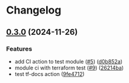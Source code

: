 # Changelog

## [0.3.0](https://github.com/dsb-norge/tf-mod-azure-consumption-budget-monitoring/compare/v0.2.1...v0.3.0) (2024-11-26)


### Features

* add CI action to test module ([#5](https://github.com/dsb-norge/tf-mod-azure-consumption-budget-monitoring/issues/5)) ([d0b852a](https://github.com/dsb-norge/tf-mod-azure-consumption-budget-monitoring/commit/d0b852af1e3d191718183c334641b60ab1097c01))
* module ci with terraform test ([#9](https://github.com/dsb-norge/tf-mod-azure-consumption-budget-monitoring/issues/9)) ([26214ba](https://github.com/dsb-norge/tf-mod-azure-consumption-budget-monitoring/commit/26214ba34516a011d97dac9a07db593d80a5e19d))
* test tf-docs action ([9fe4712](https://github.com/dsb-norge/tf-mod-azure-consumption-budget-monitoring/commit/9fe4712cc1a63249c00ec1000bdf735c7d43918c))
